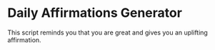 # Daily Affirmations Generator
This script reminds you that you are great and gives you an uplifting affirmation.
